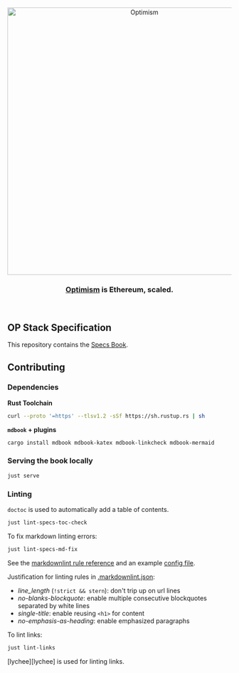 <div align="center">
  <br />
  <br />
  <a href="https://optimism.io"><img alt="Optimism" src="https://raw.githubusercontent.com/ethereum-optimism/brand-kit/main/assets/svg/OPTIMISM-R.svg" width=600></a>
  <br />
  <h3><a href="https://optimism.io">Optimism</a> is Ethereum, scaled.</h3>
  <br />
</div>

## OP Stack Specification

This repository contains the [Specs Book](https://static.optimism.io/specs).

## Contributing

### Dependencies

**Rust Toolchain**

```sh
curl --proto '=https' --tlsv1.2 -sSf https://sh.rustup.rs | sh
```

**`mdbook` + plugins**

```sh
cargo install mdbook mdbook-katex mdbook-linkcheck mdbook-mermaid
```

### Serving the book locally

```sh
just serve
```

### Linting

`doctoc` is used to automatically add a table of contents.

```sh
just lint-specs-toc-check
```

To fix markdown linting errors:

```sh
just lint-specs-md-fix
```

See the [markdownlint rule reference](https://github.com/DavidAnson/markdownlint/blob/main/doc/Rules.md)
and an example [config file](https://github.com/DavidAnson/markdownlint/blob/main/schema/.markdownlint.jsonc).

Justification for linting rules in
[.markdownlint.json](https://github.com/ethereum-optimism/specs/blob/main/.markdownlint.json):

- _line_length_ (`!strict && stern`): don't trip up on url lines
- _no-blanks-blockquote_: enable multiple consecutive blockquotes separated by white lines
- _single-title_: enable reusing `<h1>` for content
- _no-emphasis-as-heading_: enable emphasized paragraphs

To lint links:

```sh
just lint-links
```

[lychee][lychee] is used for linting links.
